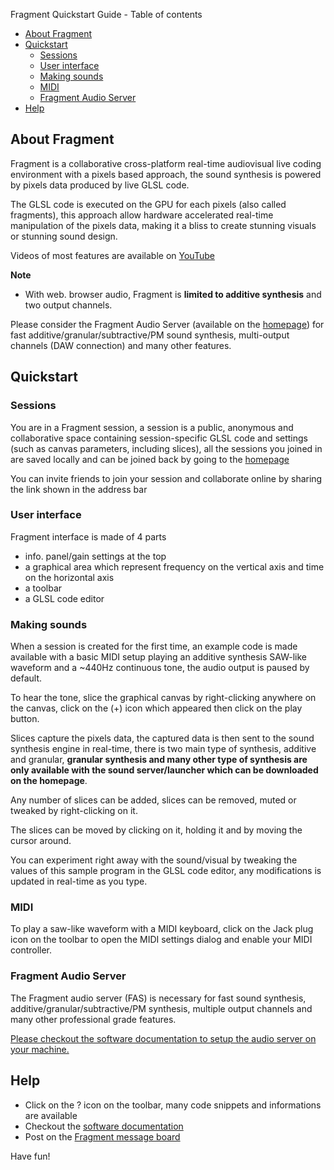 Fragment Quickstart Guide - Table of contents
   * [About Fragment](#about-fragment)
   * [Quickstart](#quickstart)
      * [Sessions](#sessions)
      * [User interface](#user-interface)
      * [Making sounds](#making-sounds)
      * [MIDI](#midi)
      * [Fragment Audio Server](fragment-audio-server)
   * [Help](#help)

## About Fragment

Fragment is a collaborative cross-platform real-time audiovisual live coding environment with a pixels based approach, the sound synthesis is powered by pixels data produced by live GLSL code.

The GLSL code is executed on the GPU for each pixels (also called fragments), this approach allow hardware accelerated real-time manipulation of the pixels data, making it a bliss to create stunning visuals or stunning sound design.

Videos of most features are available on [YouTube](https://www.youtube.com/channel/UC2CJFT1_ybPcTNlT6bVG0WQ)

**Note**

- With web. browser audio, Fragment is **limited to additive synthesis** and two output channels.

Please consider the Fragment Audio Server (available on the [homepage](https://www.fsynth.com)) for fast additive/granular/subtractive/PM sound synthesis, multi-output channels (DAW connection) and many other features.

## Quickstart

### Sessions

You are in a Fragment session, a session is a public, anonymous and collaborative space containing session-specific GLSL code and settings (such as canvas parameters, including slices), all the sessions you joined in are saved locally and can be joined back by going to the [homepage](https://www.fsynth.com)

You can invite friends to join your session and collaborate online by sharing the link shown in the address bar

### User interface

Fragment interface is made of 4 parts

- info. panel/gain settings at the top
- a graphical area which represent frequency on the vertical axis and time on the horizontal axis
- a toolbar
- a GLSL code editor

### Making sounds

When a session is created for the first time, an example code is made available with a basic MIDI setup playing an additive synthesis SAW-like waveform and a ~440Hz continuous tone, the audio output is paused by default.

To hear the tone, slice the graphical canvas by right-clicking anywhere on the canvas, click on the (+) icon which appeared then click on the play button.

Slices capture the pixels data, the captured data is then sent to the sound synthesis engine in real-time, there is two main type of synthesis, additive and granular, **granular synthesis and many other type of synthesis are only available with the sound server/launcher which can be downloaded on the homepage**.

Any number of slices can be added, slices can be removed, muted or tweaked by right-clicking on it.

The slices can be moved by clicking on it, holding it and by moving the cursor around.

You can experiment right away with the sound/visual by tweaking the values of this sample program in the GLSL code editor, any modifications is updated in real-time as you type.

### MIDI

To play a saw-like waveform with a MIDI keyboard, click on the Jack plug icon on the toolbar to open the MIDI settings dialog and enable your MIDI controller.

### Fragment Audio Server

The Fragment audio server (FAS) is necessary for fast sound synthesis, additive/granular/subtractive/PM synthesis, multiple output channels and many other professional grade features.

[Please checkout the software documentation to setup the audio server on your machine.](https://www.fsynth.com/documentation/tutorials/audio_server/)

## Help

- Click on the ? icon on the toolbar, many code snippets and informations are available
- Checkout the [software documentation](https://www.fsynth.com/documentation)
- Post on the [Fragment message board](https://quiet.fsynth.com)

Have fun!